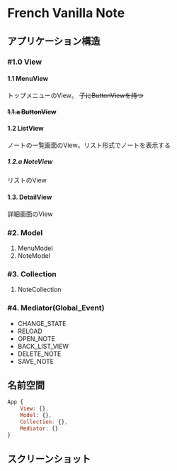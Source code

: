 # French Vanilla Note

## アプリケーション構造
### \#1.0 View
#### 1.1 MenuView
トップメニューのView。
~~子にButtonViewを持つ~~

#### ~~1.1.a ButtonView~~


#### 1.2 ListView
ノートの一覧画面のView。リスト形式でノートを表示する

##### 1.2.a NoteView
リストのView

#### 1.3. DetailView
詳細画面のView

### \#2. Model
1. MenuModel
2. NoteModel

### \#3. Collection
1. NoteCollection

### \#4. Mediator(Global_Event)
- CHANGE_STATE
- RELOAD
- OPEN_NOTE
- BACK_LIST_VIEW
- DELETE_NOTE
- SAVE_NOTE


## 名前空間
```js
App {
    View: {},
    Model: {},
    Collection: {},
    Mediator: {}
}
```

## スクリーンショット
